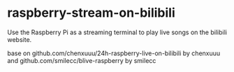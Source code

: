 # raspberry-stream-on-bilibili
Use the Raspberry Pi as a streaming terminal to play live songs on the bilibili website.

base on github.com/chenxuuu/24h-raspberry-live-on-bilibili by chenxuuu
and github.com/smilecc/blive-raspberry by smilecc
